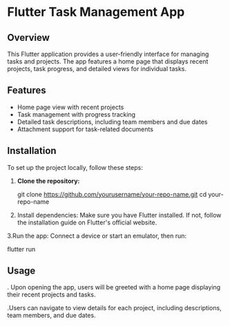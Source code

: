 # Flutter Task Management App

## Overview
This Flutter application provides a user-friendly interface for managing tasks and projects. The app features a home page that displays recent projects, task progress, and detailed views for individual tasks.

## Features

- Home page view with recent projects
- Task management with progress tracking
- Detailed task descriptions, including team members and due dates
- Attachment support for task-related documents


## Installation
To set up the project locally, follow these steps:

1. **Clone the repository:**

   git clone https://github.com/yourusername/your-repo-name.git
   cd your-repo-name

2. Install dependencies: Make sure you have Flutter installed. If not, follow the installation guide on Flutter's official website.

3.Run the app: Connect a device or start an emulator, then run:

 flutter run

## Usage

. Upon opening the app, users will be greeted with a home page displaying their recent projects and tasks.

.Users can navigate to view details for each project, including descriptions, team members, and due dates.